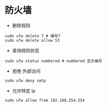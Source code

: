 # 防火墙

- 删除规则
```shell
sudo ufw delete 7 # 编号7
sudo ufw delete allow 53
```

- 查询规则状态
```shell
sudo ufw status numbered # numbered 显示编号
```

- 拒绝 外部访问
```shell
sudo ufw deny smtp
```

- 允许特定 ip
```shell
sudo ufw allow from 192.168.254.254
```
